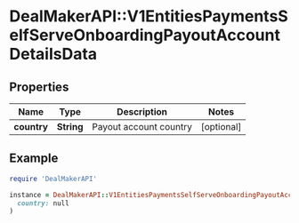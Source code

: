 # DealMakerAPI::V1EntitiesPaymentsSelfServeOnboardingPayoutAccountDetailsData

## Properties

| Name | Type | Description | Notes |
| ---- | ---- | ----------- | ----- |
| **country** | **String** | Payout account country | [optional] |

## Example

```ruby
require 'DealMakerAPI'

instance = DealMakerAPI::V1EntitiesPaymentsSelfServeOnboardingPayoutAccountDetailsData.new(
  country: null
)
```

